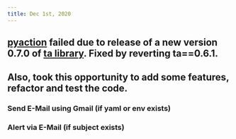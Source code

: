 ```yaml
---
title: Dec 1st, 2020
---
```


## [pyaction](https://github.com/dennislwm/pyaction) failed due to release of a new version 0.7.0 of [ta library](https://pypi.org/project/ta). Fixed by reverting ta==0.6.1.
## Also, took this opportunity to add some features, refactor and test the code.
### Send E-Mail using Gmail (if yaml or env exists)
### Alert via E-Mail (if subject exists)
